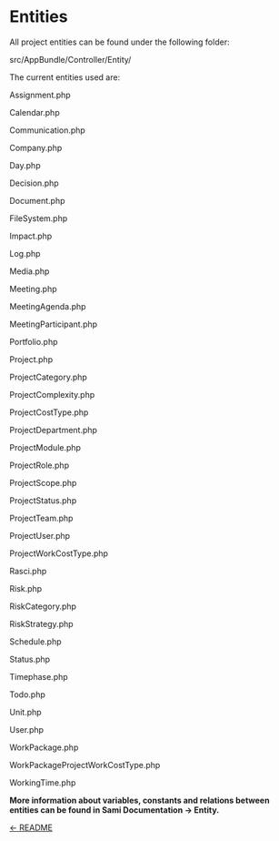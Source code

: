 Entities
========

All project entities can be found under the following folder:
>
src/AppBundle/Controller/Entity/
>

The current entities used are:
>
Assignment.php
>
Calendar.php
>
Communication.php
>
Company.php
>
Day.php
>
Decision.php
>
Document.php
>
FileSystem.php
>
Impact.php
>
Log.php
>
Media.php
>
Meeting.php
>
MeetingAgenda.php
>
MeetingParticipant.php
>
Portfolio.php
>
Project.php
>
ProjectCategory.php
>
ProjectComplexity.php
>
ProjectCostType.php
>
ProjectDepartment.php
>
ProjectModule.php
>
ProjectRole.php
>
ProjectScope.php
>
ProjectStatus.php
>
ProjectTeam.php
>
ProjectUser.php
>
ProjectWorkCostType.php
>
Rasci.php
>
Risk.php
>
RiskCategory.php
>
RiskStrategy.php
>
Schedule.php
>
Status.php
>
Timephase.php
>
Todo.php
>
Unit.php
>
User.php
>
WorkPackage.php
>
WorkPackageProjectWorkCostType.php
>
WorkingTime.php
>

**More information about variables, constants and relations between entities can be found in Sami Documentation -> Entity.**

[<- README](README.md)
